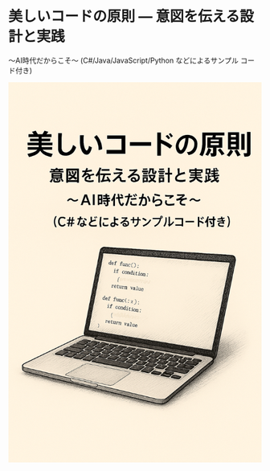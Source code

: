 # 美しいコードの原則 — 意図を伝える設計と実践

～AI時代だからこそ～
(C#/Java/JavaScript/Python などによるサンプル コード付き)

![美しいコードの原則 — 意図を伝える設計と実践 ～AI時代だからこそ～ C#/Java/JavaScript/Python などによるサンプル コード付き](../Images/cover.png)
